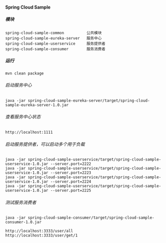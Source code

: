 #### Spring Cloud Sample

##### 模块
    spring-cloud-sample-common          公共模块
    spring-cloud-sample-eureka-server   服务中心
    spring-cloud-sample-userservice     服务提供者
    spring-cloud-sample-consumer        服务消费者
    
##### 运行
    mvn clean package

###### 启动服务中心
    java -jar spring-cloud-sample-eureka-server/target/spring-cloud-sample-eureka-server-1.0.jar
    
###### 查看服务中心状态
    http://localhost:1111
    
###### 启动服务提供者，可以启动多个用于负载
    java -jar spring-cloud-sample-userservice/target/spring-cloud-sample-userservice-1.0.jar --server.port=2222
    java -jar spring-cloud-sample-userservice/target/spring-cloud-sample-userservice-1.0.jar --server.port=2223
    java -jar spring-cloud-sample-userservice/target/spring-cloud-sample-userservice-1.0.jar --server.port=2224
    java -jar spring-cloud-sample-userservice/target/spring-cloud-sample-userservice-1.0.jar --server.port=2225
    
###### 测试服务消费者
    java -jar spring-cloud-sample-consumer/target/spring-cloud-sample-consumer-1.0.jar
    
    http://localhost:3333/user/all
    http://localhost:3333/user/get/1